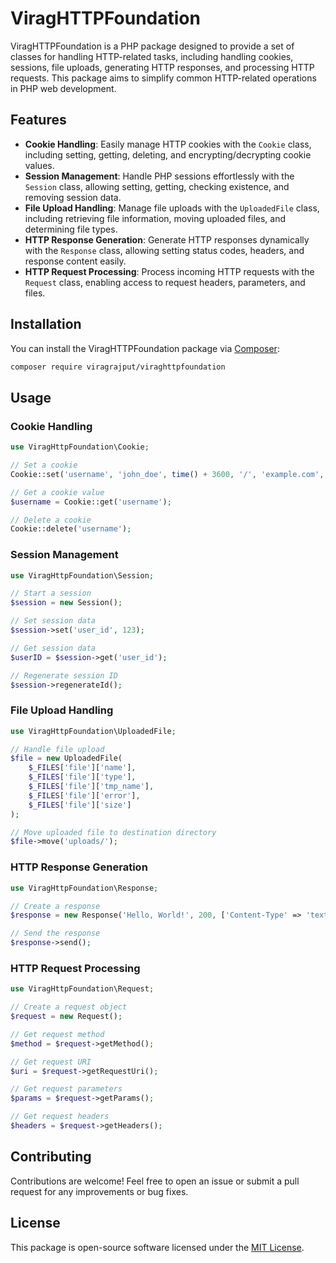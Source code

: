 # ViragHTTPFoundation

ViragHTTPFoundation is a PHP package designed to provide a set of classes for handling HTTP-related tasks, including handling cookies, sessions, file uploads, generating HTTP responses, and processing HTTP requests. This package aims to simplify common HTTP-related operations in PHP web development.

## Features

- **Cookie Handling**: Easily manage HTTP cookies with the `Cookie` class, including setting, getting, deleting, and encrypting/decrypting cookie values.
- **Session Management**: Handle PHP sessions effortlessly with the `Session` class, allowing setting, getting, checking existence, and removing session data.
- **File Upload Handling**: Manage file uploads with the `UploadedFile` class, including retrieving file information, moving uploaded files, and determining file types.
- **HTTP Response Generation**: Generate HTTP responses dynamically with the `Response` class, allowing setting status codes, headers, and response content easily.
- **HTTP Request Processing**: Process incoming HTTP requests with the `Request` class, enabling access to request headers, parameters, and files.

## Installation

You can install the ViragHTTPFoundation package via [Composer](https://getcomposer.org/):

```bash
composer require viragrajput/viraghttpfoundation
```

## Usage

### Cookie Handling

```php
use ViragHttpFoundation\Cookie;

// Set a cookie
Cookie::set('username', 'john_doe', time() + 3600, '/', 'example.com', true, true);

// Get a cookie value
$username = Cookie::get('username');

// Delete a cookie
Cookie::delete('username');
```

### Session Management

```php
use ViragHttpFoundation\Session;

// Start a session
$session = new Session();

// Set session data
$session->set('user_id', 123);

// Get session data
$userID = $session->get('user_id');

// Regenerate session ID
$session->regenerateId();
```

### File Upload Handling

```php
use ViragHttpFoundation\UploadedFile;

// Handle file upload
$file = new UploadedFile(
    $_FILES['file']['name'],
    $_FILES['file']['type'],
    $_FILES['file']['tmp_name'],
    $_FILES['file']['error'],
    $_FILES['file']['size']
);

// Move uploaded file to destination directory
$file->move('uploads/');
```

### HTTP Response Generation

```php
use ViragHttpFoundation\Response;

// Create a response
$response = new Response('Hello, World!', 200, ['Content-Type' => 'text/plain']);

// Send the response
$response->send();
```

### HTTP Request Processing

```php
use ViragHttpFoundation\Request;

// Create a request object
$request = new Request();

// Get request method
$method = $request->getMethod();

// Get request URI
$uri = $request->getRequestUri();

// Get request parameters
$params = $request->getParams();

// Get request headers
$headers = $request->getHeaders();
```

## Contributing

Contributions are welcome! Feel free to open an issue or submit a pull request for any improvements or bug fixes.

## License

This package is open-source software licensed under the [MIT License](LICENSE).
